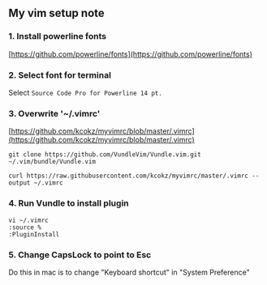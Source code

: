 ## My vim setup note
### 1. Install powerline fonts
[https://github.com/powerline/fonts](https://github.com/powerline/fonts)
### 2. Select font for terminal
Select `Source Code Pro for Powerline 14 pt.`
### 3. Overwrite '~/.vimrc'
[https://github.com/kcokz/myvimrc/blob/master/.vimrc](https://github.com/kcokz/myvimrc/blob/master/.vimrc)
```
git clone https://github.com/VundleVim/Vundle.vim.git ~/.vim/bundle/Vundle.vim
```
```
curl https://raw.githubusercontent.com/kcokz/myvimrc/master/.vimrc --output ~/.vimrc
```
### 4. Run Vundle to install plugin
```
vi ~/.vimrc
:source %
:PluginInstall
```
### 5. Change CapsLock to point to Esc
Do this in mac is to change "Keyboard shortcut" in "System Preference"
